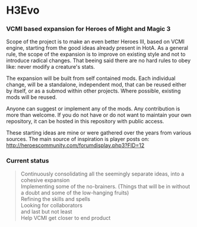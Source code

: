 # H3Evo
### VCMI based expansion for Heroes of Might and Magic 3

Scope of the project is to make an even better Heroes III, based on VCMI engine, starting from the good ideas already present in HotA.
As a general rule, the scope of the expansion is to improve on existing style and not to introduce radical changes. That beeing said there are no hard rules to obey like: never modify a creature's stats.

The expansion will be built from self contained mods. Each individual change, will be a standalone, independent mod, that can be reused either by itself, or as a submod within other projects.
Where possible, existing mods will be reused.

Anyone can suggest or implement any of the mods. Any contribution is more than welcome. If you do not have or do not want to maintain your own repository, it can be hosted in this repository with public access.

These starting ideas are mine or were gathered over the years from various sources. The main source of inspiration is player posts on: http://heroescommunity.com/forumdisplay.php3?FID=12

### Current status
> Continuously consolidating all the seemingly separate ideas, into a cohesive expansion  
> Implementing some of the no-brainers. (Things that will be in without a doubt and some of the low-hanging fruits)  
> Refining the skills and spells  
> Looking for collaborators  
and last but not least  
Help VCMI get closer to end product

